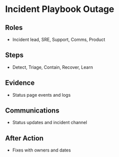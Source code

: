# Incident Playbook Outage
## Roles
- Incident lead, SRE, Support, Comms, Product
## Steps
- Detect, Triage, Contain, Recover, Learn
## Evidence
- Status page events and logs
## Communications
- Status updates and incident channel
## After Action
- Fixes with owners and dates
